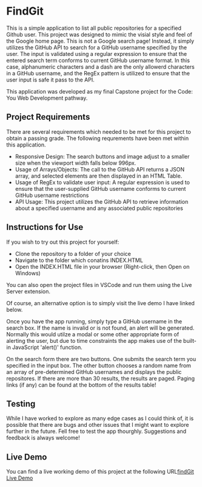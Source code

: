 # FindGit

This is a simple application to list all public repositories for a specified Github user. This project was designed to mimic the visial style and feel of the Google home page.
This is not a Google search page! Instead, it simply utilizes the GitHub API to search for a GitHub username specified by the user.  The input is validated using a
regular expression to ensure that the entered search term conforms to current GitHub username format. In this case, alphanumeric characters and a dash are the only allowerd characters
in a GitHub username, and the RegEx pattern is utilized to ensure that the user input is safe it pass to the API.

This application was developed as my final Capstone project for the Code: You Web Development pathway.

## Project Requirements
There are several requirements which needed to be met for this project to obtain a passing grade. The following requrements have been met within this application.
- Responsive Design: The search buttons and image adjust to a smaller size when the viewport width falls below 996px.
- Usage of Arrays/Objects: The call to the GitHub API returns a JSON array, and selected elements are then displayed in an HTML Table.
- Usage of RegEx to validate user input: A regular expression is used to ensure that the user-supplied GitHub username conforms to current GitHub username restrictions
- API Usage: This project utilizes the GitHub API to retrieve information about a specified username and any associated public repositories

## Instructions for Use
If you wish to try out this project for yourself:
- Clone the repository to a folder of your choice
- Navigate to the folder which conatins INDEX.HTML
- Open the INDEX.HTML file in your browser (Right-click, then Open on Windows)

You can also open the project files in VSCode and run them using the Live Server extension.

Of course, an alternative option is to simply visit the live demo I have linked below.

Once you have the app running, simply type a GitHub username in the search box.  If the name is invalid or is not found, an alert will be generated. Normally this would utilze a modal
or some other appropriate form of alerting the user, but due to time constraints the app makes use of the built-in JavaScript 'alert()' function.

On the search form there are two buttons. One submits the search term you specified in the input box. The other button chooses a random name from an array of pre-determined GitHub usernames and displays the public repositores. If there are more than 30 results, the results are paged. Paging links (if any) can be found at the bottom of the results table!

## Testing
While I have worked to explore as many edge cases as I could think of, it is possible that there are bugs and other issues that
I might want to explore further in the future.  Fell free to test the app thourghly.  Suggestions and feedback is always welcome!

## Live Demo
You can find a live working demo of this project at the following URL[findGit Live Demo](https://colony7.com/codeky/findGit/)
